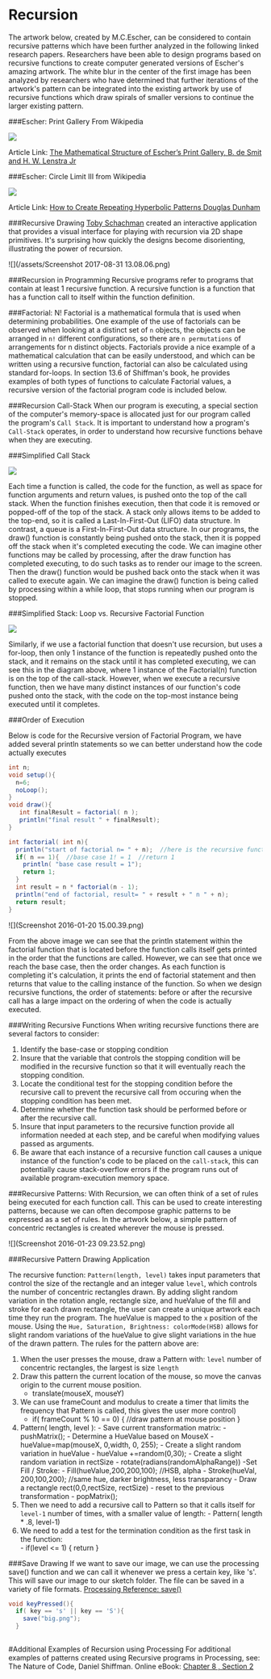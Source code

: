 # Recursion

The artwork below, created by M.C.Escher, can be considered to contain recursive patterns which have been further analyzed in the following linked research papers. Researchers have been able to design programs based on recursive functions to create computer generated versions of Escher's amazing artwork.  The white blur in the center of the first image has been analyzed by researchers who have determined that further iterations of the artwork's pattern can be integrated into the existing artwork by use of recursive functions which draw spirals of smaller versions to continue the larger existing pattern. 

###Escher:  Print Gallery From Wikipedia

![](https://upload.wikimedia.org/wikipedia/en/0/02/Print_Gallery_by_M._C._Escher.jpg)

 Article Link: [The Mathematical Structure of Escher’s Print Gallery, B. de Smit and H. W. Lenstra Jr](http://www.ams.org/notices/200304/fea-escher.pdf) 
 		 
###Escher: Circle Limit III from Wikipedia	
 		 
 ![](https://upload.wikimedia.org/wikipedia/en/5/55/Escher_Circle_Limit_III.jpg)		 
 		 
 Article Link:  [How to Create Repeating Hyperbolic Patterns Douglas Dunham](https://www.d.umn.edu/~ddunham/eccad09.pdf)
 
###Recursive Drawing
[Toby Schachman](http://tobyschachman.com/) created an interactive application that provides a visual interface for playing with recursion via 2D shape primitives. It's surprising how quickly the designs become disorienting, illustrating the power of recursion.   

![](/assets/Screenshot 2017-08-31 13.08.06.png)

###Recursion in Programming
Recursive programs refer to programs that contain at least 1 recursive function.  A recursive function is a function that has a function call to itself within the function definition. 

###Factorial:  N!
Factorial is a mathematical formula that is used when determining probabilities. One example of the use of factorials can be observed when looking at a distinct set of `n` objects, the objects can be arranged in `n!` different configurations, so there are `n permutations` of arrangements for n distinct objects.    Factorials provide a nice example of a mathematical calculation that can be easily understood, and which can be written using a recursive function, factorial can also be calculated using standard for-loops.  In section 13.6 of Shiffman's book, he provides examples of both types of functions to calculate Factorial values, a recursive version of the factorial program code is included below.  

###Recursion Call-Stack
When our program is executing, a special section of the computer's memory-space is allocated just for our program called the program's `Call Stack`.  It is important to understand how a program's `Call-Stack` operates, in order to understand how recursive functions behave when they are executing.

###Simplified Call Stack

![](stack.png)

Each time a function is called, the code for the function, as well as space for function arguments and return values, is pushed onto the top of the call stack.  When the function finishes execution, then that code it is removed or popped-off of the top of the stack.  A stack only allows items to be added to the top-end, so it is called a Last-In-First-Out (LIFO) data structure.  In contrast, a queue is a First-In-First-Out data structure. In our programs, the draw() function is constantly being pushed onto the stack, then it is popped off the stack when it's completed executing the code. We can imagine other functions may be called by processing, after the draw function has completed executing, to do such tasks as to render our image to the screen.  Then the draw() function would be pushed back onto the stack when it was called to execute again.  We can imagine the draw() function is being called by processing within a while loop, that stops running when our program is stopped. 

###Simplified Stack: Loop vs. Recursive Factorial Function

![](recursiveStack.png)

Similarly, if we use a factorial function that doesn't use recursion, but uses a for-loop, then only 1 instance of the function is repeatedly pushed onto the stack, and it remains on the stack until it has completed executing, we can see this in the diagram above, where 1 instance of the Factorial(n) function is on the top of the call-stack.  However, when we execute a recursive function, then we have many distinct instances of our function's code pushed onto the stack, with the code on the top-most instance being executed until it completes.

###Order of Execution

Below is code for the Recursive version of Factorial Program, we have added several println statements so we can better understand how the code actually executes

```java
int n;
void setup(){
  n=6;
  noLoop();
}
void draw(){
   int finalResult = factorial( n );
   println("final result " + finalResult);
}

int factorial( int n){
  println("start of factorial n= " + n);  //here is the recursive function call
  if( n == 1){  //base case 1! = 1  //return 1
    println( "base case result = 1");
    return 1;
  }
  int result = n * factorial(n - 1);
  println("end of factorial, result= " + result + " n " + n);
  return result;
}

```
![](Screenshot 2016-01-20 15.00.39.png)

From the above image we can see that the println statement within the factorial function that is located before the function calls itself gets printed in the order that the functions are called.  However, we can see that once we reach the base case, then the order changes.  As each function is completing it's calculation, it prints the end of factorial statement and then returns that value to the calling instance of the function.  So when we design recursive functions, the order of statements: before or after the recursive call has a large impact on the ordering of when the code is actually executed.

###Writing Recursive Functions
When writing recursive functions there are several factors to consider:
1. Identify the base-case or stopping condition
2. Insure that the variable that controls the stopping condition will be modified in the recursive function so that it will eventually reach the stopping condition.
3. Locate the conditional test for the stopping condition before the recursive call to prevent the recursive call from occuring when the stopping condition has been met.
4. Determine whether the function task should be performed before or after the recursive call. 
5. Insure that input parameters to the recursive function provide all information needed at each step, and be careful when modifying values passed as arguments. 
6. Be aware that each instance of a recursive function call causes a unique instance of the function's code to be placed on the `call-stack`, this can potentially cause stack-overflow errors if the program runs out of available program-execution memory space.


###Recursive Patterns:
With Recursion, we can often think of a set of rules being executed for each function call. This can be used to create interesting patterns, because we can often decompose graphic patterns to be expressed as a set of rules.  In the artwork below, a simple pattern of concentric rectangles is created wherever the mouse is pressed. 

![](Screenshot 2016-01-23 09.23.52.png)

###Recursive Pattern Drawing Application 

The recursive function: `Pattern(length, level)` takes input parameters that control the size of the rectangle and an integer value `level`, which controls the number of concentric rectangles drawn.  By adding slight random variation in the rotation angle, rectangle size, and hueValue of the fill and stroke for each drawn rectangle, the user can create a unique artwork each time they run the program.  The hueValue is mapped to the `x` position of the mouse.  Using the `Hue, Saturation, Brightness: colorMode(HSB)` allows for slight random variations of the hueValue to give slight variations in the hue of the drawn pattern.  The rules for the pattern above are:
1. When the user presses the mouse, draw a Pattern with: `level` number of concentric rectangles, the largest is size `length` 
2. Draw this pattern the current location of the mouse, so move the canvas origin to the current mouse position. 
    - translate(mouseX, mouseY) 
3. We can use frameCount and modulus to create a timer that limits the frequency that Pattern is called, this gives the user more control)
    - if( frameCount % 10 == 0) { //draw pattern at mouse position   }
3. Pattern( length, level ):
        - Save current transformation matrix: 
            - pushMatrix();
        - Determine a HueValue based on MouseX
            - hueValue=map(mouseX, 0,width, 0, 255);
        - Create a slight random variation in hueValue
            - hueValue +=random(0,30);
        - Create a slight random variation in rectSize
            - rotate(radians(randomAlphaRange))
        -Set Fill / Stroke:
            - Fill(hueValue,200,200,100);  //HSB, alpha
            - Stroke(hueVal, 200,100,200);  //same hue, darker brightness, less transparancy
        - Draw a rectangle rect(0,0,rectSize, rectSize)
        - reset to the previous transformation 
            - popMatrix();
4. Then we need to add a recursive call to Pattern so that it calls itself for `level-1` number of times, with a smaller value of length:
        - Pattern( length * .8, level-1) 
5. We need to add a test for the termination condition as the first task in the function:     
        - if(level <= 1) { return }

###Save Drawing
If we want to save our image, we can use the processing save() function and we can call it whenever we press a certain key, like 's'.  This will save our image to our sketch folder. The file can be saved in a variety of file formats.
[Processing Reference: save()](https://processing.org/reference/save_.html)

```java
void keyPressed(){
  if( key == 's' || key == 'S'){
    save("big.png");
  }
  
  ```
#Additional Examples of Recursion using Processing
For additional examples of patterns created using Recursive programs in Processing, see:  The Nature of Code, Daniel Shiffman.  Online eBook: [Chapter 8 , Section 2](http://natureofcode.com/book/chapter-8-fractals/)
